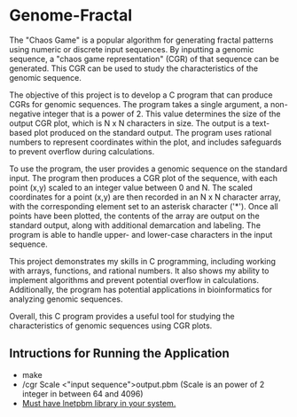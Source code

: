 # Genome-Fractal
The "Chaos Game" is a popular algorithm for generating fractal patterns using numeric or discrete input sequences. By inputting a genomic sequence, a "chaos game representation" (CGR) of that sequence can be generated. This CGR can be used to study the characteristics of the genomic sequence.

The objective of this project is to develop a C program that can produce CGRs for genomic sequences. The program takes a single argument, a non-negative integer that is a power of 2. This value determines the size of the output CGR plot, which is N x N characters in size. The output is a text-based plot produced on the standard output. The program uses rational numbers to represent coordinates within the plot, and includes safeguards to prevent overflow during calculations.

To use the program, the user provides a genomic sequence on the standard input. The program then produces a CGR plot of the sequence, with each point (x,y) scaled to an integer value between 0 and N. The scaled coordinates for a point (x,y) are then recorded in an N x N character array, with the corresponding element set to an asterisk character ('*'). Once all points have been plotted, the contents of the array are output on the standard output, along with additional demarcation and labeling. The program is able to handle upper- and lower-case characters in the input sequence.

This project demonstrates my skills in C programming, including working with arrays, functions, and rational numbers. It also shows my ability to implement algorithms and prevent potential overflow in calculations. Additionally, the program has potential applications in bioinformatics for analyzing genomic sequences.

Overall, this C program provides a useful tool for studying the characteristics of genomic sequences using CGR plots.

## Intructions for Running the Application

* make
* /cgr Scale <"input sequence">output.pbm (Scale is an power of 2 integer in between 64 and 4096)
* [Must have lnetpbm library in your system.](http://netpbm.sourceforge.net/getting_netpbm.php)


